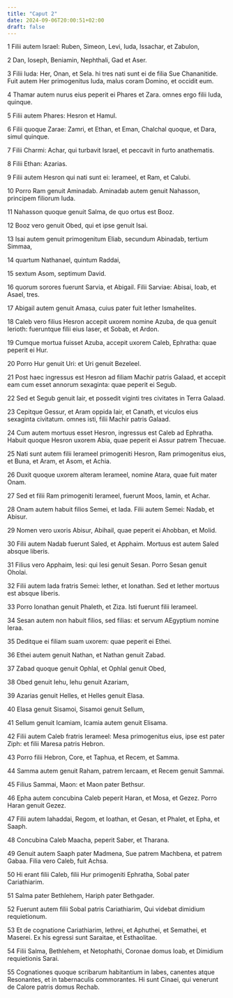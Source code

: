 ```yaml
---
title: "Caput 2"
date: 2024-09-06T20:00:51+02:00
draft: false
---
```



1 Filii autem Israel: Ruben, Simeon, Levi, Iuda, Issachar, et Zabulon,

2 Dan, Ioseph, Beniamin, Nephthali, Gad et Aser.

3 Filii Iuda: Her, Onan, et Sela. hi tres nati sunt ei de filia Sue Chananitide. Fuit autem Her primogenitus Iuda, malus coram Domino, et occidit eum.

4 Thamar autem nurus eius peperit ei Phares et Zara. omnes ergo filii Iuda, quinque.

5 Filii autem Phares: Hesron et Hamul.

6 Filii quoque Zarae: Zamri, et Ethan, et Eman, Chalchal quoque, et Dara, simul quinque.

7 Filii Charmi: Achar, qui turbavit Israel, et peccavit in furto anathematis.

8 Filii Ethan: Azarias.

9 Filii autem Hesron qui nati sunt ei: Ierameel, et Ram, et Calubi.

10 Porro Ram genuit Aminadab. Aminadab autem genuit Nahasson, principem filiorum Iuda.

11 Nahasson quoque genuit Salma, de quo ortus est Booz.

12 Booz vero genuit Obed, qui et ipse genuit Isai.

13 Isai autem genuit primogenitum Eliab, secundum Abinadab, tertium Simmaa,

14 quartum Nathanael, quintum Raddai,

15 sextum Asom, septimum David.

16 quorum sorores fuerunt Sarvia, et Abigail. Filii Sarviae: Abisai, Ioab, et Asael, tres.

17 Abigail autem genuit Amasa, cuius pater fuit Iether Ismahelites.

18 Caleb vero filius Hesron accepit uxorem nomine Azuba, de qua genuit Ierioth: fueruntque filii eius Iaser, et Sobab, et Ardon.

19 Cumque mortua fuisset Azuba, accepit uxorem Caleb, Ephratha: quae peperit ei Hur.

20 Porro Hur genuit Uri: et Uri genuit Bezeleel.

21 Post haec ingressus est Hesron ad filiam Machir patris Galaad, et accepit eam cum esset annorum sexaginta: quae peperit ei Segub.

22 Sed et Segub genuit Iair, et possedit viginti tres civitates in Terra Galaad.

23 Cepitque Gessur, et Aram oppida Iair, et Canath, et viculos eius sexaginta civitatum. omnes isti, filii Machir patris Galaad.

24 Cum autem mortuus esset Hesron, ingressus est Caleb ad Ephratha. Habuit quoque Hesron uxorem Abia, quae peperit ei Assur patrem Thecuae.

25 Nati sunt autem filii Ierameel primogeniti Hesron, Ram primogenitus eius, et Buna, et Aram, et Asom, et Achia.

26 Duxit quoque uxorem alteram Ierameel, nomine Atara, quae fuit mater Onam.

27 Sed et filii Ram primogeniti Ierameel, fuerunt Moos, Iamin, et Achar.

28 Onam autem habuit filios Semei, et Iada. Filii autem Semei: Nadab, et Abisur.

29 Nomen vero uxoris Abisur, Abihail, quae peperit ei Ahobban, et Molid.

30 Filii autem Nadab fuerunt Saled, et Apphaim. Mortuus est autem Saled absque liberis.

31 Filius vero Apphaim, Iesi: qui Iesi genuit Sesan. Porro Sesan genuit Oholai.

32 Filii autem Iada fratris Semei: Iether, et Ionathan. Sed et Iether mortuus est absque liberis.

33 Porro Ionathan genuit Phaleth, et Ziza. Isti fuerunt filii Ierameel.

34 Sesan autem non habuit filios, sed filias: et servum AEgyptium nomine Ieraa.

35 Deditque ei filiam suam uxorem: quae peperit ei Ethei.

36 Ethei autem genuit Nathan, et Nathan genuit Zabad.

37 Zabad quoque genuit Ophlal, et Ophlal genuit Obed,

38 Obed genuit Iehu, Iehu genuit Azariam,

39 Azarias genuit Helles, et Helles genuit Elasa.

40 Elasa genuit Sisamoi, Sisamoi genuit Sellum,

41 Sellum genuit Icamiam, Icamia autem genuit Elisama.

42 Filii autem Caleb fratris Ierameel: Mesa primogenitus eius, ipse est pater Ziph: et filii Maresa patris Hebron.

43 Porro filii Hebron, Core, et Taphua, et Recem, et Samma.

44 Samma autem genuit Raham, patrem Iercaam, et Recem genuit Sammai.

45 Filius Sammai, Maon: et Maon pater Bethsur.

46 Epha autem concubina Caleb peperit Haran, et Mosa, et Gezez. Porro Haran genuit Gezez.

47 Filii autem Iahaddai, Regom, et Ioathan, et Gesan, et Phalet, et Epha, et Saaph.

48 Concubina Caleb Maacha, peperit Saber, et Tharana.

49 Genuit autem Saaph pater Madmena, Sue patrem Machbena, et patrem Gabaa. Filia vero Caleb, fuit Achsa.

50 Hi erant filii Caleb, filii Hur primogeniti Ephratha, Sobal pater Cariathiarim.

51 Salma pater Bethlehem, Hariph pater Bethgader.

52 Fuerunt autem filii Sobal patris Cariathiarim, Qui videbat dimidium requietionum.

53 Et de cognatione Cariathiarim, Iethrei, et Aphuthei, et Semathei, et Maserei. Ex his egressi sunt Saraitae, et Esthaolitae.

54 Filii Salma, Bethlehem, et Netophathi, Coronae domus Ioab, et Dimidium requietionis Sarai.

55 Cognationes quoque scribarum habitantium in Iabes, canentes atque Resonantes, et in tabernaculis commorantes. Hi sunt Cinaei, qui venerunt de Calore patris domus Rechab.

